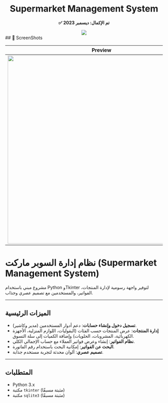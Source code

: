 <div align="center">
  <h1>Supermarket Management System</h1>
  <p><strong>✅ تم الإكمال: ديسمبر 2023</strong></p>
  <img src="https://img.shields.io/badge/Status-Completed_in_2023-green?logo=github" />
</div>
## 📸 ScreenShots

| Preview |
|---------|
| <img src="[ss/res.png](https://github.com/CS24-8-7/Supermarket/blob/main/Supermarket.jpg)" width="600"> |


# نظام إدارة السوبر ماركت (Supermarket Management System)


مشروع مبني باستخدام Python وTkinter لتوفير واجهة رسومية لإدارة المنتجات، الفواتير، والمستخدمين مع تصميم عصري وجذاب.

---

## الميزات الرئيسية
- **تسجيل دخول وإنشاء حسابات**: دعم أدوار المستخدمين (مدير وكاشير).  
- **إدارة المنتجات**: عرض المنتجات حسب الفئات (البقوليات، اللوازم المنزلية، الأجهزة الكهربائية، المشروبات، الحلويات) وإضافة الكميات إلى سلة التسوق.  
- **نظام الفواتير**: إنشاء وعرض فواتير العملاء مع حساب الإجمالي الكلي.  
- **البحث عن الفواتير**: إمكانية البحث باستخدام رقم الفاتورة.  
- **تصميم عصري**: ألوان محدثة لتجربة مستخدم جذابة.

---



## المتطلبات
- Python 3.x  
- مكتبة `tkinter` (مثبتة مسبقًا)  
- مكتبة `sqlite3` (مثبتة مسبقًا)  
